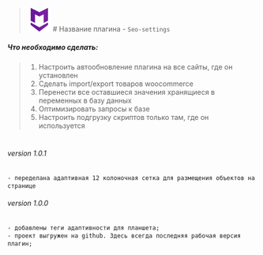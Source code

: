 >![alt-текст](https://github.com/adam-p/markdown-here/raw/master/src/common/images/icon48.png "Текст заголовка логотипа 1") # Название плагина - `Seo-settings`

##### Что необходимо сделать:
>1. Настроить автообновление плагина на все сайты, где он установлен
>2. Сделать import/export товаров woocommerce
>3. Перенести все оставшиеся значения хранящиеся в переменных в базу данных
>4. Оптимизировать запросы к базе
>5. Настроить подгрузку скриптов только там, где он используется 
#

###### version 1.0.1

    - переделана адаптивная 12 колоночная сетка для размещения объектов на странице

###### version 1.0.0

    - добавлены теги адаптивности для планшета;
    - проект выгружен на github. Здесь всегда последняя рабочая версия плагин;

